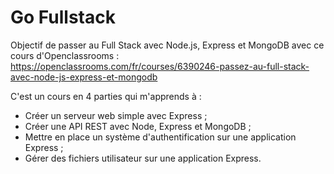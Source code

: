 # Go Fullstack
Objectif de passer au Full Stack avec Node.js, Express et MongoDB avec ce cours d'Openclassrooms :
https://openclassrooms.com/fr/courses/6390246-passez-au-full-stack-avec-node-js-express-et-mongodb

C'est un cours en 4 parties qui m'apprends à :
- Créer un serveur web simple avec Express ;
- Créer une API REST avec Node, Express et MongoDB ;
- Mettre en place un système d'authentification sur une application Express ;
- Gérer des fichiers utilisateur sur une application Express.
